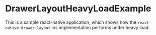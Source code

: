 # DrawerLayoutHeavyLoadExample

This is a sample react-native application, which shows how the `react-native-drawer-layout` ios implementation performs under heavy load.